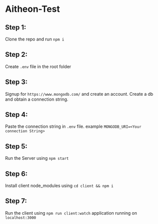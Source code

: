 # Aitheon-Test

## Step 1:
Clone the repo and run `npm i`
## Step 2:
Create `.env` file in the root folder
## Step 3: 
Signup for `https://www.mongodb.com/` and create an account. Create a db and obtain a connection string.
## Step 4: 
Paste the connection string in `.env` file. example `MONGODB_URI=<Your connection String>`
## Step 5: 
Run the Server using `npm start`

## Step 6: 
Install client node_modules using `cd client && npm i`

## Step 7: 
Run the client using `npm run client:watch`
application running on `localhost:3000`
